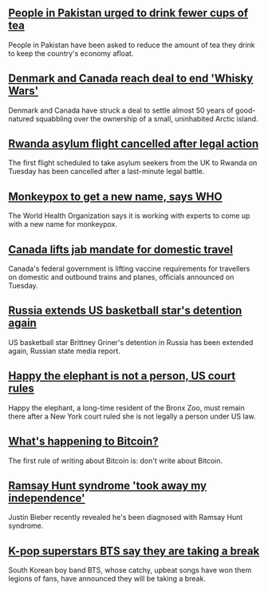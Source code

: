 ## [People in Pakistan urged to drink fewer cups of tea](https://www.bbc.com/news/world-asia-61805848)
People in Pakistan have been asked to reduce the amount of tea they drink to keep the country's economy afloat.
## [Denmark and Canada reach deal to end 'Whisky Wars'](https://www.bbc.com/news/world-europe-61801682)
Denmark and Canada have struck a deal to settle almost 50 years of good-natured squabbling over the ownership of a small, uninhabited Arctic island.
## [Rwanda asylum flight cancelled after legal action](https://www.bbc.com/news/uk-61806383)
The first flight scheduled to take asylum seekers from the UK to Rwanda on Tuesday has been cancelled after a last-minute legal battle.
## [Monkeypox to get a new name, says WHO](https://www.bbc.com/news/health-61804132)
The World Health Organization says it is working with experts to come up with a new name for monkeypox. 
## [Canada lifts jab mandate for domestic travel](https://www.bbc.com/news/world-us-canada-61805758)
Canada's federal government is lifting vaccine requirements for travellers on domestic and outbound trains and planes, officials announced on Tuesday.
## [Russia extends US basketball star's detention again](https://www.bbc.com/news/world-us-canada-61803959)
US basketball star Brittney Griner's detention in Russia has been extended again, Russian state media report.
## [Happy the elephant is not a person, US court rules](https://www.bbc.com/news/world-us-canada-61803958)
Happy the elephant, a long-time resident of the Bronx Zoo, must remain there after a New York court ruled she is not legally a person under US law.
## [What's happening to Bitcoin?](https://www.bbc.com/news/technology-61796155)
The first rule of writing about Bitcoin is: don't write about Bitcoin. 
## [Ramsay Hunt syndrome 'took away my independence'](https://www.bbc.com/news/newsbeat-61785955)
Justin Bieber recently revealed he's been diagnosed with Ramsay Hunt syndrome. 
## [K-pop superstars BTS say they are taking a break](https://www.bbc.com/news/entertainment-arts-61803343)
South Korean boy band BTS, whose catchy, upbeat songs have won them legions of fans, have announced they will be taking a break.

